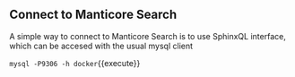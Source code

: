 ## Connect to Manticore Search

A simple way to connect to Manticore Search is to use SphinxQL interface, which can be accesed with the usual mysql client

`mysql -P9306 -h docker`{{execute}}
